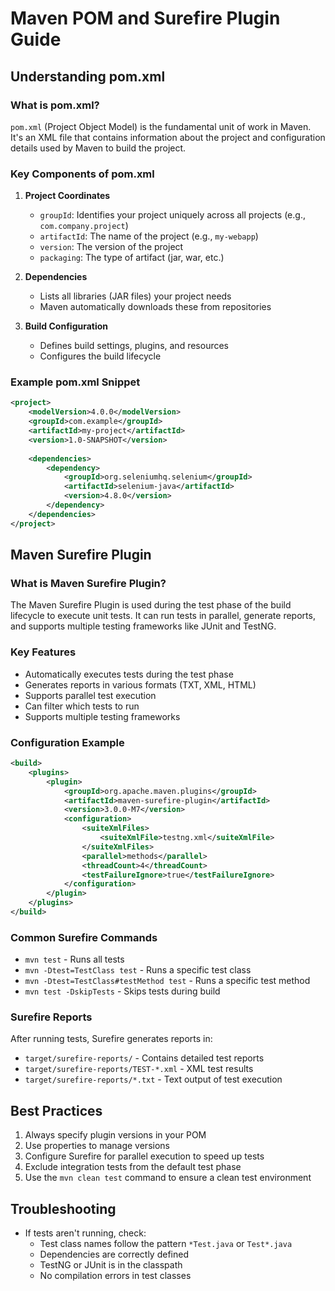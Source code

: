 # Maven POM and Surefire Plugin Guide

## Understanding pom.xml

### What is pom.xml?
`pom.xml` (Project Object Model) is the fundamental unit of work in Maven. It's an XML file that contains information about the project and configuration details used by Maven to build the project.

### Key Components of pom.xml

1. **Project Coordinates**
   - `groupId`: Identifies your project uniquely across all projects (e.g., `com.company.project`)
   - `artifactId`: The name of the project (e.g., `my-webapp`)
   - `version`: The version of the project
   - `packaging`: The type of artifact (jar, war, etc.)

2. **Dependencies**
   - Lists all libraries (JAR files) your project needs
   - Maven automatically downloads these from repositories

3. **Build Configuration**
   - Defines build settings, plugins, and resources
   - Configures the build lifecycle

### Example pom.xml Snippet
```xml
<project>
    <modelVersion>4.0.0</modelVersion>
    <groupId>com.example</groupId>
    <artifactId>my-project</artifactId>
    <version>1.0-SNAPSHOT</version>
    
    <dependencies>
        <dependency>
            <groupId>org.seleniumhq.selenium</groupId>
            <artifactId>selenium-java</artifactId>
            <version>4.8.0</version>
        </dependency>
    </dependencies>
</project>
```

## Maven Surefire Plugin

### What is Maven Surefire Plugin?
The Maven Surefire Plugin is used during the test phase of the build lifecycle to execute unit tests. It can run tests in parallel, generate reports, and supports multiple testing frameworks like JUnit and TestNG.

### Key Features
- Automatically executes tests during the test phase
- Generates reports in various formats (TXT, XML, HTML)
- Supports parallel test execution
- Can filter which tests to run
- Supports multiple testing frameworks

### Configuration Example
```xml
<build>
    <plugins>
        <plugin>
            <groupId>org.apache.maven.plugins</groupId>
            <artifactId>maven-surefire-plugin</artifactId>
            <version>3.0.0-M7</version>
            <configuration>
                <suiteXmlFiles>
                    <suiteXmlFile>testng.xml</suiteXmlFile>
                </suiteXmlFiles>
                <parallel>methods</parallel>
                <threadCount>4</threadCount>
                <testFailureIgnore>true</testFailureIgnore>
            </configuration>
        </plugin>
    </plugins>
</build>
```

### Common Surefire Commands
- `mvn test` - Runs all tests
- `mvn -Dtest=TestClass test` - Runs a specific test class
- `mvn -Dtest=TestClass#testMethod test` - Runs a specific test method
- `mvn test -DskipTests` - Skips tests during build

### Surefire Reports
After running tests, Surefire generates reports in:
- `target/surefire-reports/` - Contains detailed test reports
- `target/surefire-reports/TEST-*.xml` - XML test results
- `target/surefire-reports/*.txt` - Text output of test execution

## Best Practices
1. Always specify plugin versions in your POM
2. Use properties to manage versions
3. Configure Surefire for parallel execution to speed up tests
4. Exclude integration tests from the default test phase
5. Use the `mvn clean test` command to ensure a clean test environment

## Troubleshooting
- If tests aren't running, check:
  - Test class names follow the pattern `*Test.java` or `Test*.java`
  - Dependencies are correctly defined
  - TestNG or JUnit is in the classpath
  - No compilation errors in test classes
